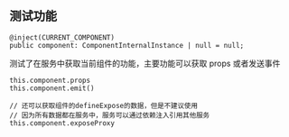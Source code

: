 ## 测试功能

```
@inject(CURRENT_COMPONENT)
public component: ComponentInternalInstance | null = null;
```

测试了在服务中获取当前组件的功能，主要功能可以获取 props 或者发送事件

```
this.component.props
this.component.emit()

// 还可以获取组件的defineExpose的数据，但是不建议使用
// 因为所有数据都在服务中，服务可以通过依赖注入引用其他服务
this.component.exposeProxy
```
